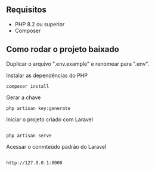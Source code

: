 ## Requisitos 

* PHP 8.2 ou superior
* Composer

## Como rodar o projeto baixado

Duplicar o arquivo ".env.example" e renomear para ".env".<br>

Instalar as dependências do PHP
```
composer install
```

Gerar a chave
```
php artisan key:generate
```

Iniciar o projeto criado com Laravel
```

php artisan serve
```

Acessar o conmteúdo padrão do Laravel
```

http://127.0.0.1:8000
